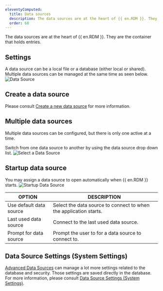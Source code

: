 ```yaml
---
eleventyComputed:
  title: Data sources
  description: The data sources are at the heart of {{ en.RDM }}. They are the container that holds entries.
  order: 60
---
```

The data sources are at the heart of {{ en.RDM }}. They are the container that holds entries.

## Settings

A data source can be a local file or a database (either local or shared). Multiple data sources can be managed at the same time as seen below.
![Data Source](https://cdnweb.devolutions.net/docs/docs_en_rdm_windows_clip11314.png)

## Create a data source

Please consult [Create a new data source](/rdm/windows/data-sources/create-new-data-source/) for more information.

## Multiple data sources

Multiple data sources can be configured, but there is only one active at a time.

Switch from one data source to another by using the data source drop down list.
![Select a Data Source](https://cdnweb.devolutions.net/docs/docs_en_rdm_windows_clip11369.png)

## Startup data source

You may assign a data source to open automatically when {{ en.RDM }} starts.
![Startup Data Source](https://cdnweb.devolutions.net/docs/docs_en_rdm_windows_clip10940.png)

| OPTION                  | DESCRIPTION |
|-------------------------|-------------|
| Use default data source | Select the data source to connect to when the application starts. |
| Last used data source   | Connect to the last used data source. |
| Prompt for data source  | Prompt the user to for a data source to connect to. |

## Data Source Settings (System Settings)

[Advanced Data Sources](/rdm/windows/data-sources/data-sources-types/advanced-data-sources/) can manage a lot more settings related to the database and security. Those settings are saved directly in the database. For more information, please consult [Data Source Settings (System Settings)](/rdm/commands/administration/settings/system-settings/).